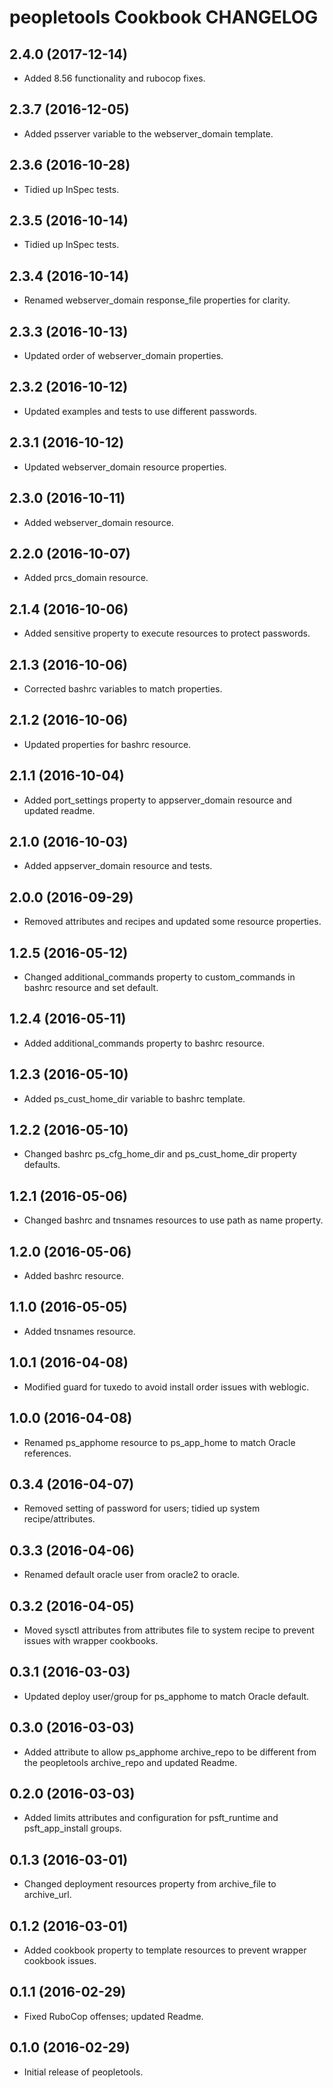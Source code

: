 peopletools Cookbook CHANGELOG
==============================

2.4.0 (2017-12-14)
------------------
- Added 8.56 functionality and rubocop fixes.

2.3.7 (2016-12-05)
------------------
- Added psserver variable to the webserver_domain template.

2.3.6 (2016-10-28)
------------------
- Tidied up InSpec tests.

2.3.5 (2016-10-14)
------------------
- Tidied up InSpec tests.

2.3.4 (2016-10-14)
------------------
- Renamed webserver_domain response_file properties for clarity.

2.3.3 (2016-10-13)
------------------
- Updated order of webserver_domain properties.

2.3.2 (2016-10-12)
------------------
- Updated examples and tests to use different passwords.

2.3.1 (2016-10-12)
------------------
- Updated webserver_domain resource properties.

2.3.0 (2016-10-11)
------------------
- Added webserver_domain resource.

2.2.0 (2016-10-07)
------------------
- Added prcs_domain resource.

2.1.4 (2016-10-06)
------------------
- Added sensitive property to execute resources to protect passwords.

2.1.3 (2016-10-06)
------------------
- Corrected bashrc variables to match properties.

2.1.2 (2016-10-06)
------------------
- Updated properties for bashrc resource.

2.1.1 (2016-10-04)
------------------
- Added port_settings property to appserver_domain resource and updated readme.

2.1.0 (2016-10-03)
------------------
- Added appserver_domain resource and tests.

2.0.0 (2016-09-29)
------------------
- Removed attributes and recipes and updated some resource properties.

1.2.5 (2016-05-12)
------------------
- Changed additional_commands property to custom_commands in bashrc resource and set default.

1.2.4 (2016-05-11)
------------------
- Added additional_commands property to bashrc resource.

1.2.3 (2016-05-10)
------------------
- Added ps_cust_home_dir variable to bashrc template.

1.2.2 (2016-05-10)
------------------
- Changed bashrc ps_cfg_home_dir and ps_cust_home_dir property defaults.

1.2.1 (2016-05-06)
------------------
- Changed bashrc and tnsnames resources to use path as name property.

1.2.0 (2016-05-06)
------------------
- Added bashrc resource.

1.1.0 (2016-05-05)
------------------
- Added tnsnames resource.

1.0.1 (2016-04-08)
------------------
- Modified guard for tuxedo to avoid install order issues with weblogic.

1.0.0 (2016-04-08)
------------------
- Renamed ps_apphome resource to ps_app_home to match Oracle references.

0.3.4 (2016-04-07)
------------------
- Removed setting of password for users; tidied up system recipe/attributes.

0.3.3 (2016-04-06)
------------------
- Renamed default oracle user from oracle2 to oracle.

0.3.2 (2016-04-05)
------------------
- Moved sysctl attributes from attributes file to system recipe to prevent issues with wrapper cookbooks.

0.3.1 (2016-03-03)
------------------
- Updated deploy user/group for ps_apphome to match Oracle default.

0.3.0 (2016-03-03)
------------------
- Added attribute to allow ps_apphome archive_repo to be different from the peopletools archive_repo and updated Readme.

0.2.0 (2016-03-03)
------------------
- Added limits attributes and configuration for psft_runtime and psft_app_install groups.

0.1.3 (2016-03-01)
------------------
- Changed deployment resources property from archive_file to archive_url.

0.1.2 (2016-03-01)
------------------
- Added cookbook property to template resources to prevent wrapper cookbook issues.

0.1.1 (2016-02-29)
------------------
- Fixed RuboCop offenses; updated Readme.

0.1.0 (2016-02-29)
------------------
- Initial release of peopletools.
